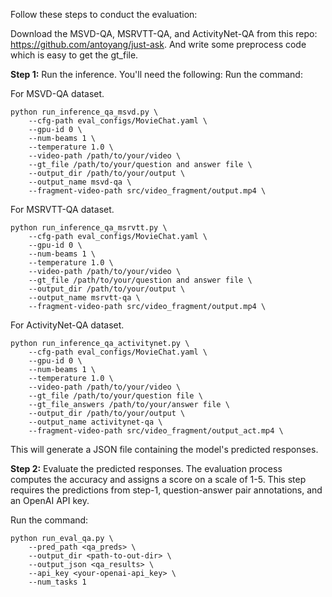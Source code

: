 Follow these steps to conduct the evaluation:


Download the MSVD-QA, MSRVTT-QA, and ActivityNet-QA from this repo: https://github.com/antoyang/just-ask. And write some preprocess code which is easy to get the gt_file.

**Step 1:** Run the inference. You'll need the following:
Run the command:

For MSVD-QA dataset.
```shell
python run_inference_qa_msvd.py \
    --cfg-path eval_configs/MovieChat.yaml \
    --gpu-id 0 \
    --num-beams 1 \
    --temperature 1.0 \
    --video-path /path/to/your/video \
    --gt_file /path/to/your/question and answer file \
    --output_dir /path/to/your/output \
    --output_name msvd-qa \
    --fragment-video-path src/video_fragment/output.mp4 \
```

For MSRVTT-QA dataset.
```shell
python run_inference_qa_msrvtt.py \
    --cfg-path eval_configs/MovieChat.yaml \
    --gpu-id 0 \
    --num-beams 1 \
    --temperature 1.0 \
    --video-path /path/to/your/video \
    --gt_file /path/to/your/question and answer file \
    --output_dir /path/to/your/output \
    --output_name msrvtt-qa \
    --fragment-video-path src/video_fragment/output.mp4 \
```

For ActivityNet-QA dataset.
```shell
python run_inference_qa_activitynet.py \
    --cfg-path eval_configs/MovieChat.yaml \
    --gpu-id 0 \
    --num-beams 1 \
    --temperature 1.0 \
    --video-path /path/to/your/video \
    --gt_file /path/to/your/question file \
    --gt_file_answers /path/to/your/answer file \
    --output_dir /path/to/your/output \
    --output_name activitynet-qa \
    --fragment-video-path src/video_fragment/output_act.mp4 \
```
This will generate a JSON file containing the model's predicted responses.

**Step 2:** Evaluate the predicted responses. The evaluation process computes the accuracy and assigns a score on a scale of 1-5. This step requires the predictions from step-1, question-answer pair annotations, and an OpenAI API key.

Run the command:

```shell
python run_eval_qa.py \
    --pred_path <qa_preds> \
    --output_dir <path-to-out-dir> \
    --output_json <qa_results> \
    --api_key <your-openai-api_key> \
    --num_tasks 1
```
